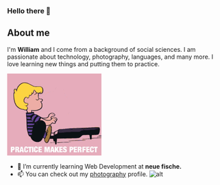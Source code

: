 ### Hello there 👋

## About me

I'm **William** and I come from a background of social sciences. I am passionate about technology, photography, languages, and many more. 
I love learning new things and putting them to practice.


![alt]( https://github.com/mulewile/mulewile/blob/main/peanuts-schroeder.gif "Practice")


- 🌱 I’m currently learning Web Development at **neue fische.**
- 📫 You can check out my [photography](https://youpic.com/photographer/mulewile/) profile.
![alt](https://github.com/mulewile/mulewile/github-stats/blob/master/generated/overview.svg)

<!--
**mulewile/mulewile** is a ✨ _special_ ✨ repository because its `README.md` (this file) appears on your GitHub profile.

Here are some ideas to get you started:

- 🔭 I’m currently working on ...
- 🌱 I’m currently learning ...
- 👯 I’m looking to collaborate on ...
- 🤔 I’m looking for help with ...
- 💬 Ask me about ...
- 📫 How to reach me: ...
- 😄 Pronouns: ...
- ⚡ Fun fact: ...
-->
